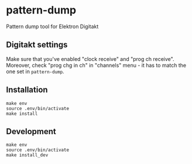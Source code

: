 # pattern-dump
Pattern dump tool for Elektron Digitakt

## Digitakt settings
Make sure that you've enabled "clock receive" and "prog ch receive". Moreover, check "prog chg in ch" in "channels" menu - it has to match the one set in `pattern-dump`.

## Installation
```
make env
source .env/bin/activate
make install
```

## Development
```
make env
source .env/bin/activate
make install_dev
```
